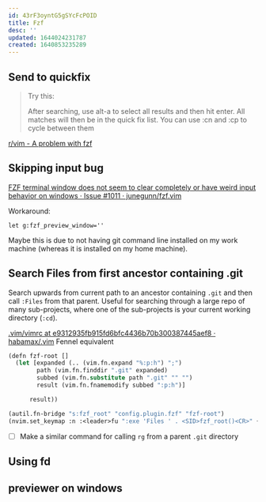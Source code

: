 ```yaml
---
id: 43rF3oyntG5gSYcFcPOID
title: Fzf
desc: ''
updated: 1644024231787
created: 1640853235289
---
```




## Send to quickfix

> Try this:
>
> After searching, use alt-a to select all results and then hit enter. All matches will then be in the quick fix list. You can use :cn and :cp to cycle between them

[r/vim - A problem with fzf](https://www.reddit.com/r/vim/comments/7ylwu3/a_problem_with_fzf/)


## Skipping input bug

[FZF terminal window does not seem to clear completely or have weird input behavior on windows · Issue #1011 · junegunn/fzf.vim](https://github.com/junegunn/fzf.vim/issues/1011)

Workaround:

```vim
let g:fzf_preview_window=''
```


Maybe this is due to not having git command line installed on my work machine (whereas it is installed on my home machine).

## Search Files from first ancestor containing .git

Search upwards from current path to an ancestor containing `.git` and then call `:Files` from that parent. Useful for searching through a large repo of many sub-projects, where one of the sub-projects is your current working directory (`:cd`).

[.vim/vimrc at e9312935fb915fd6bfc4436b70b300387445aef8 · habamax/.vim](https://github.com/habamax/.vim/blob/e9312935fb915fd6bfc4436b70b300387445aef8/vimrc#L270-L275)
Fennel equivalent

```lisp
(defn fzf-root []
  (let [expanded (.. (vim.fn.expand "%:p:h") ";")
        path (vim.fn.finddir ".git" expanded)
        subbed (vim.fn.substitute path ".git" "" "")
        result (vim.fn.fnamemodify subbed ":p:h")]

      result))

(autil.fn-bridge "s:fzf_root" "config.plugin.fzf" "fzf-root")
(nvim.set_keymap :n :<leader>fu ":exe 'Files ' . <SID>fzf_root()<CR>" {:noremap true})
```

- [ ] Make a similar command for calling `rg` from a parent `.git` directory

## Using fd


## previewer on windows

